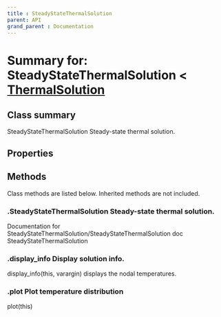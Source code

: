 ```yaml
---
title : SteadyStateThermalSolution
parent: API
grand_parent : Documentation
---
```

# Summary for: **SteadyStateThermalSolution**  < [ThermalSolution](ThermalSolution.html)

## Class summary

SteadyStateThermalSolution Steady-state thermal solution.

## Properties


## Methods

Class methods are listed below. Inherited methods are not included.

### .**SteadyStateThermalSolution** Steady-state thermal solution.
Documentation for SteadyStateThermalSolution/SteadyStateThermalSolution
doc SteadyStateThermalSolution

### .**display_info** Display solution info.

display_info(this, varargin) displays the nodal temperatures.

### .**plot** Plot temperature distribution

plot(this)


